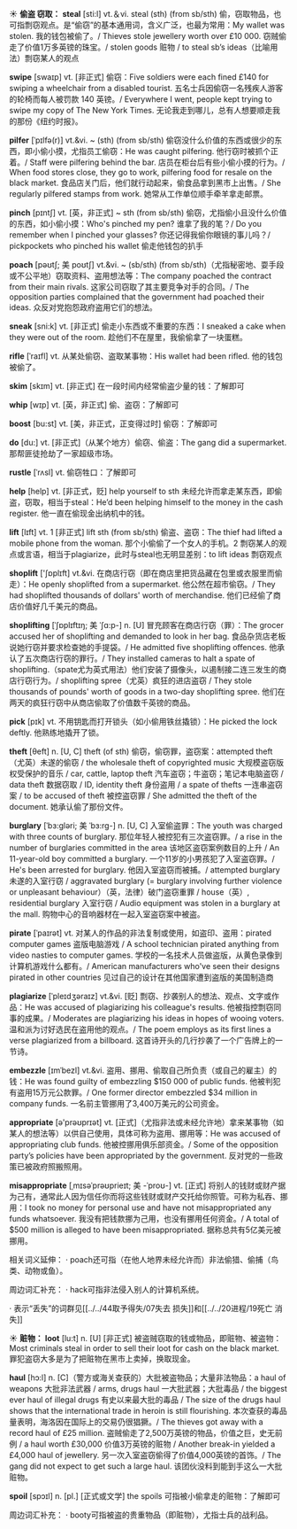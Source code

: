 ☀ <span class="category">**偷盗 窃取：**</span>
<span class="vocabulary">**steal**</span> [sti:l] 
<span class="definition">vt.＆vi. steal (sth) (from sb/sth) 偷，窃取物品，也可指剽窃观点。是“偷窃”的基本通用词，含义广泛，也最为常用：</span>My wallet was stolen. 我的钱包被偷了。/ Thieves stole jewellery worth over £10 000. 窃贼偷走了价值1万多英镑的珠宝。/ stolen goods 赃物 / to steal sb’s ideas（比喻用法）剽窃某人的观点
                      
<span class="vocabulary">**swipe**</span> [swaɪp]
<span class="definition">vt. [非正式] 偷窃：</span>Five soldiers were each fined £140 for swiping a wheelchair from a disabled tourist. 五名士兵因偷窃一名残疾人游客的轮椅而每人被罚款 140 英镑。/ Everywhere I went, people kept trying to swipe my copy of The New York Times. 无论我走到哪儿，总有人想要顺走我的那份《纽约时报》。

<span class="vocabulary">**pilfer**</span> [ˈpɪlfə(r)]
<span class="definition">vt.&vi. ~ (sth) (from sb/sth) 偷窃没什么价值的东西或很少的东西，即小偷小摸，尤指员工偷窃：</span>He was caught pilfering. 他行窃时被抓个正着。/ Staff were pilfering behind the bar. 店员在柜台后有些小偷小摸的行为。/ When food stores close, they go to work, pilfering food for resale on the black market. 食品店关门后，他们就行动起来，偷食品拿到黑市上出售。/ She regularly pilfered stamps from work. 她常从工作单位顺手牵羊拿走邮票。
                       
<span class="vocabulary">**pinch**</span> [pɪntʃ]
<span class="definition">vt. [英，非正式] ~ sth (from sb/sth) 偷窃，尤指偷小且没什么价值的东西，如小偷小摸：</span>Who's pinched my pen? 谁拿了我的笔？/ Do you remember when I pinched your glasses? 你还记得我偷你眼镜的事儿吗？/ pickpockets who pinched his wallet 偷走他钱包的扒手

<span class="vocabulary">**poach**</span> [pəʊtʃ; 美 poʊtʃ]
<span class="definition">vt.&vi. ~ (sb/sth) (from sb/sth)（尤指秘密地、耍手段或不公平地）窃取资料、盗用想法等：</span>The company poached the contract from their main rivals. 这家公司窃取了其主要竞争对手的合同。/ The opposition parties complained that the government had poached their ideas. 众反对党抱怨政府盗用它们的想法。           

<span class="vocabulary">**sneak**</span> [sni:k]
<span class="definition">vt. [非正式] 偷走小东西或不重要的东西：</span>I sneaked a cake when they were out of the room. 趁他们不在屋里，我偷偷拿了一块蛋糕。          

<span class="vocabulary">**rifle**</span> [ˈraɪfl]
<span class="definition">vt. 从某处偷窃、盗取某事物：</span>His wallet had been rifled. 他的钱包被偷了。
            
<span class="vocabulary">**skim**</span> [skɪm]
<span class="definition">vt. [非正式] 在一段时间内经常偷盗少量的钱：</span>了解即可          
           
<span class="vocabulary">**whip**</span> [wɪp]
<span class="definition">vt. [英，非正式] 偷、盗窃：</span>了解即可
           
<span class="vocabulary">**boost**</span> [bu:st]
<span class="definition">vt. [美，非正式，正变得过时] 偷窃：</span>了解即可

<span class="vocabulary">**do**</span> [du:] 
<span class="definition">vt. [非正式]（从某个地方）偷窃、偷盗：</span>The gang did a supermarket. 那帮匪徒抢劫了一家超级市场。
           
<span class="vocabulary">**rustle**</span> [ˈrʌsl]
<span class="definition">vt. 偷窃牲口：</span>了解即可

<span class="vocabulary">**help**</span> [help] 
<span class="definition">vt. [非正式，贬] help yourself to sth 未经允许而拿走某东西，即偷盗，窃取，相当于steal：</span>He’d been helping himself to the money in the cash register. 他一直在偷现金出纳机中的钱。

<span class="vocabulary">**lift**</span> [lɪft] 
<span class="definition">vt. 1 [非正式] lift sth (from sb/sth) 偷盗、盗窃：</span>The thief had lifted a mobile phone from the woman. 那个小偷偷了一个女人的手机。<span class="definition">2 剽窃某人的观点或言语，相当于plagiarize，此时与steal也无明显差别：</span>to lift ideas 剽窃观点

<span class="vocabulary">**shoplift**</span> ['ʃɒplɪft]
<span class="definition">vt.&vi. 在商店行窃（即在商店里把货品藏在包里或衣服里而偷走）：</span>He openly shoplifted from a supermarket. 他公然在超市偷窃。/ They had shoplifted thousands of dollars' worth of merchandise. 他们已经偷了商店价值好几千美元的商品。
           
<span class="vocabulary">**shoplifting**</span> [ˈʃɒplɪftɪŋ; 美 ˈʃɑ:p-]
<span class="definition">n. [U] 冒充顾客在商店行窃（罪）：</span>The grocer accused her of shoplifting and demanded to look in her bag. 食品杂货店老板说她行窃并要求检查她的手提袋。/ He admitted five shoplifting offences. 他承认了五次商店行窃的罪行。/ They installed cameras to halt a spate of shoplifting.（spate尤为英式用法）他们安装了摄像头，以遏制接二连三发生的商店行窃行为。/ shoplifting spree（尤英）疯狂的进店盗窃 / They stole thousands of pounds' worth of goods in a two-day shoplifting spree. 他们在两天的疯狂行窃中从商店偷取了价值数千英镑的商品。

<span class="vocabulary">**pick**</span> [pɪk] 
<span class="definition">vt. 不用钥匙而打开锁头（如小偷用铁丝撬锁）：</span>He picked the lock deftly. 他熟练地撬开了锁。

<span class="vocabulary">**theft**</span> [θeft] 
<span class="definition">n. [U, C] theft (of sth) 偷窃，偷窃罪，盗窃案：</span>attempted theft（尤英）未遂的偷窃 / the wholesale theft of copyrighted music 大规模盗窃版权受保护的音乐 / car, cattle, laptop theft 汽车盗窃；牛盗窃；笔记本电脑盗窃 / data theft 数据窃取 / ID, identity theft 身份盗用 / a spate of thefts 一连串盗窃案 / to be accused of theft 被控盗窃罪 / She admitted the theft of the document. 她承认偷了那份文件。
                      
<span class="vocabulary">**burglary**</span> [ˈbɜ:gləri; 美 ˈbɜ:rg-]
<span class="definition">n. [U, C] 入室偷盗罪：</span>The youth was charged with three counts of burglary. 那位年轻人被控犯有三次盗窃罪。/ a rise in the number of burglaries committed in the area 该地区盗窃案例数目的上升 / An 11-year-old boy committed a burglary. 一个11岁的小男孩犯了入室盗窃罪。/ He's been arrested for burglary. 他因入室盗窃而被捕。/ attempted burglary 未遂的入室行窃 / aggravated burglary (= burglary involving further violence or unpleasant behaviour）（英，法律）破门盗窃重罪 / house（英）, residential burglary 入室行窃 / Audio equipment was stolen in a burglary at the mall. 购物中心的音响器材在一起入室盗窃案中被盗。

<span class="vocabulary">**pirate**</span> [ˈpaɪrət]
<span class="definition">vt. 对某人的作品的非法复制或使用，如盗印、盗用：</span>pirated computer games 盗版电脑游戏 / A school technician pirated anything from video nasties to computer games. 学校的一名技术人员做盗版，从黄色录像到计算机游戏什么都有。/ American manufacturers who've seen their designs pirated in other countries 见过自己的设计在其他国家遭到盗版的美国制造商
           
<span class="vocabulary">**plagiarize**</span> [ˈpleɪdʒəraɪz]
<span class="definition">vt.&vi. [贬] 剽窃、抄袭别人的想法、观点、文字或作品：</span>He was accused of plagiarizing his colleague's results. 他被指控剽窃同事的成果。/ Moderates are plagiarizing his ideas in hopes of wooing voters. 温和派为讨好选民在盗用他的观点。/ The poem employs as its first lines a verse plagiarized from a billboard. 这首诗开头的几行抄袭了一个广告牌上的一节诗。

<span class="vocabulary">**embezzle**</span> [ɪmˈbezl]
<span class="definition">vt.&vi. 盗用、挪用、偷取自己所负责（或自己的雇主）的钱：</span>He was found guilty of embezzling $150 000 of public funds. 他被判犯有盗用15万元公款罪。/ One former director embezzled $34 million in company funds. 一名前主管挪用了3,400万美元的公司资金。

<span class="vocabulary">**appropriate**</span> [ə'prəʊprɪət] 
<span class="definition">vt. [正式]（尤指非法或未经允许地）拿来某事物（如某人的想法等）以供自己使用，具体可称为盗用、挪用等：</span>He was accused of appropriating club funds. 他被控挪用俱乐部资金。/ Some of the opposition party’s policies have been appropriated by the government. 反对党的一些政策已被政府照搬照用。
           
<span class="vocabulary">**misappropriate**</span> [ˌmɪsəˈprəʊprieɪt; 美 -ˈproʊ-]
<span class="definition">vt. [正式] 将别人的钱财或财产据为己有，通常此人因为信任你而将这些钱财或财产交托给你照管。可称为私吞、挪用：</span>I took no money for personal use and have not misappropriated any funds whatsoever. 我没有把钱款挪为己用，也没有挪用任何资金。/ A total of $500 million is alleged to have been misappropriated. 据称总共有5亿美元被挪用。

相关词义延伸：
· poach还可指（在他人地界未经允许而）非法偷猎、偷捕（鸟类、动物或鱼）。

周边词汇补充：
· hack可指非法侵入别人的计算机系统。

· 表示“丢失”的词群见[[../../44取予得失/07失去 损失]]和[[../../20进程/19死亡 消失]]

☀ <span class="category">**赃物：**</span>
<span class="vocabulary">**loot**</span> [lu:t]
<span class="definition">n. [U] [非正式] 被盗贼窃取的钱或物品，即赃物、被盗物：</span>Most criminals steal in order to sell their loot for cash on the black market. 罪犯盗窃大多是为了把赃物在黑市上卖掉，换取现金。
           
<span class="vocabulary">**haul**</span> [hɔ:l]
<span class="definition">n. [C]（警方或海关查获的）大批被盗物品；大量非法物品：</span>a haul of weapons 大批非法武器 / arms, drugs haul 一大批武器；大批毒品 / the biggest ever haul of illegal drugs 有史以来最大批的毒品 / The size of the drugs haul shows that the international trade in heroin is still flourishing. 本次查获的毒品量表明，海洛因在国际上的交易仍很猖獗。/ The thieves got away with a record haul of £25 million. 盗贼偷走了2,500万英镑的物品，价值之巨，史无前例 / a haul worth £30,000 价值3万英镑的赃物 / Another break-in yielded a £4,000 haul of jewellery. 另一次入室盗窃偷得了价值4,000英镑的首饰。/ The gang did not expect to get such a large haul. 该团伙没料到能到手这么一大批赃物。
           
<span class="vocabulary">**spoil**</span> [spɔɪl]
<span class="definition">n. [pl.] [正式或文学] the spoils 可指被小偷拿走的赃物：</span>了解即可

周边词汇补充：
· booty可指被盗的贵重物品（即赃物），尤指士兵的战利品。






